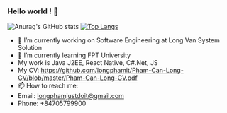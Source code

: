 ### Hello world ! 👋
![Anurag's GitHub stats](https://github-readme-stats.vercel.app/api?username=longphamit&show_icons=true&theme=radical) 
[![Top Langs](https://github-readme-stats.vercel.app/api/top-langs/?username=longphamit&layout=compact)](https://github.com/anuraghazra/github-readme-stats) 
- 🔭 I’m currently working on Software Engineering at Long Van System Solution
- 🌱 I’m currently learning FPT University
- My work is Java J2EE, React Native, C#.Net, JS
- My CV: https://github.com/longphamit/Pham-Can-Long-CV/blob/master/Pham-Can-Long-CV.pdf
- 📫 How to reach me: 
- Email: longphamjustdoit@gmail.com
- Phone: +84705799900

